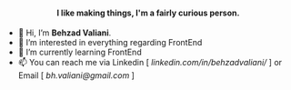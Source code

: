 <h4 align="center">I like making things, I'm a fairly curious person.</h4>

<ul>
    <li>👋 Hi, I’m <strong>Behzad Valiani</strong>.</li>
    <li>👀 I’m interested in everything regarding FrontEnd</li>
    <li>🌱 I’m currently learning FrontEnd</li>
    <li>📫 You can reach me via Linkedin [ <em>linkedin.com/in/behzadvaliani/</em> ] or Email [ <em>bh.valiani@gmail.com</em> ]</li>
</ul>
<!--
**Behzad1408/Behzad1408** is a ✨ _special_ ✨ repository because its `README.md` (this file) appears on your GitHub profile.

Here are some ideas to get you started:

- 🔭 I’m currently working on ...
- 🌱 I’m currently learning ...
- 👯 I’m looking to collaborate on ...
- 🤔 I’m looking for help with ...
- 💬 Ask me about ...
- 📫 How to reach me: ...
- 😄 Pronouns: ...
- ⚡ Fun fact: ...

-->
